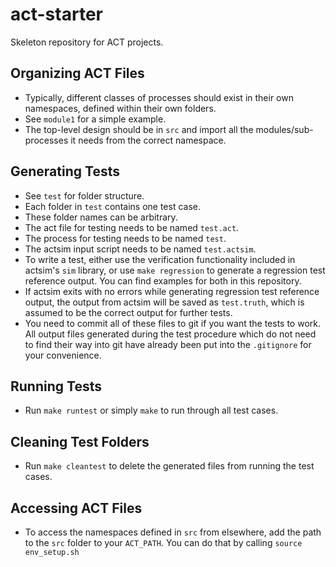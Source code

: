 # act-starter

Skeleton repository for ACT projects.

## Organizing ACT Files

- Typically, different classes of processes should exist in their own namespaces, defined within their own folders.
- See `module1` for a simple example.
- The top-level design should be in `src` and import all the modules/sub-processes it needs from the correct namespace.

## Generating Tests

- See `test` for folder structure.
- Each folder in `test` contains one test case.
- These folder names can be arbitrary.
- The act file for testing needs to be named `test.act`.
- The process for testing needs to be named `test`.
- The actsim input script needs to be named `test.actsim`.
- To write a test, either use the verification functionality included in actsim's `sim` library, or use `make regression` to generate a regression test reference output. You can find examples for both in this repository.
- If actsim exits with no errors while generating regression test reference output, the output from actsim will be saved as `test.truth`, which is assumed to be the correct output for further tests.
- You need to commit all of these files to git if you want the tests to work. All output files generated during the test procedure which do not need to find their way into git have already been put into the `.gitignore` for your convenience.

## Running Tests

- Run `make runtest` or simply `make` to run through all test cases.

## Cleaning Test Folders

- Run `make cleantest` to delete the generated files from running the test cases.

## Accessing ACT Files

- To access the namespaces defined in `src` from elsewhere, add the path to the `src` folder to your `ACT_PATH`. You can do that by calling `source env_setup.sh`

